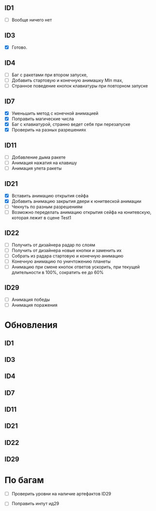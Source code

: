 ## ID1
- [ ] Вообще ничего нет
## ID3
- [x] Готово.
## ID4
- [ ] Баг с ракетами при втором запуске, 
- [ ] Добавить стартовую и конечную анимашку MIn max,
- [ ] Странное поведение кнопок клавиатуры при повторном запуске
## ID7
- [x] Уменьшить метод с конечной анимацией
- [x] Поправить магические числа
- [x] Баг с клавиатурой, странно ведет себя при перезапуске
- [x] Проверить на разных разрешениях
## ID11
- [ ] Добавление дыма ракете
- [ ] Анимация нажатия на клавишу 
- [ ] Анимация улета ракеты
## ID21
- [x] Вставить анимацию открытия сейфа
- [x] Добавить анимацию закрытия двери к юнитвеской анимации
- [ ] Чекнуть по разным разрешениям
- [ ] Возможно переделать анимацию открытия сейфа на юнитевскую, которая лежит в сцене Test1
## ID22
- [ ] Получить от дизайнера радар по слоям
- [ ] Получить от дизайнера новые кнопки и заменить их
- [ ] Собрать из радара стартовую и конечную анимацию
- [ ] Конечную анимацию по уничтожению планеты
- [ ] Анимацию при смене кнопок ответов ускорить, при текущей длительности в 100%, сократить ее до 60%
## ID29
- [ ] Анимация победы
- [ ] Анимация поражения
# Обновления
## ID1

## ID3

## ID4

## ID7

## ID11

## ID21

## ID22

## ID29


# По багам
- [ ] Проверить уровни на наличие артефактов ID29
- [ ] Поправить инпут ид29

